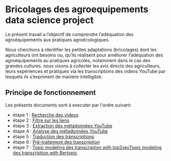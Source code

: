 # Bricolages des agroequipements data science project
Le présent travail  a l’objectif de comprendre l’adéquation des agroéquipements aux pratiques agroécologiques. 

Nous cherchons à identifier les petites adaptations (bricolages) dont les agriculteurs ont besoins ou, qu’ils réalisent pour améliorer
l’adéquation des agroéquipements au pratiques agricoles, notamment dans le cas des grandes cultures.
nous visons à collecter les avis directs des agriculteurs, leurs expériences et pratiques  via les transcriptions des videos YouTube par lesquels ils s’expriment de manière intelligible. 

## Principe de fonctionnement
Les présents documents sont à executer par l'ordre suivant:

* étape 1 : [Recherche des videos](https://github.com/oumaima-sboui/bricolages-des-agroequipements-data-science-project/blob/master/Search_Video_finals.ipynb) 
* étape 2 : [Filtre sur les liens](https://github.com/oumaima-sboui/bricolages-des-agroequipements-data-science-project/blob/master/filttre_sur_les_liens.ipynb)
* étape 3 : [Extraction des métadonnées YouTube](https://github.com/oumaima-sboui/bricolages-des-agroequipements-data-science-project/blob/master/youtube_scrapping.py)
* étape 4 : [Analyse des métadonnées YouTube](https://github.com/oumaima-sboui/bricolages-des-agroequipements-data-science-project/blob/master/YouTube_Analysis-Final.ipynb)
* étape 5 : [Traduction des transcriptions](https://github.com/oumaima-sboui/bricolages-des-agroequipements-data-science-project/blob/master/Traduction_transcript_final-versCSV.ipynb)
* étape 6 : [Pré-traitement des transcription]()
* étape 7 : [Topic modeling des transcription with top2vec]()[Topic modeling des transcription with Bertopic]()
